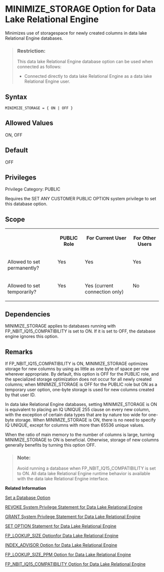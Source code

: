 <!-- loioa64115e484f210158eea9e1d74b5a7ed -->

# MINIMIZE\_STORAGE Option for Data Lake Relational Engine

Minimizes use of storagespace for newly created columns in data lake Relational Engine databases.



> ### Restriction:  
> This data lake Relational Engine database option can be used when connected as follows:
> 
> -   Connected directly to data lake Relational Engine as a data lake Relational Engine user.



<a name="loioa64115e484f210158eea9e1d74b5a7ed__section_qhm_yvs_lrb"/>

## Syntax

```
MINIMIZE_STORAGE = { ON | OFF }
```



<a name="loioa64115e484f210158eea9e1d74b5a7ed__iq_refso_771"/>

## Allowed Values

ON, OFF



<a name="loioa64115e484f210158eea9e1d74b5a7ed__iq_refso_772"/>

## Default

OFF



<a name="loioa64115e484f210158eea9e1d74b5a7ed__section_k3c_gxb_3qb"/>

## Privileges

Privilege Category: PUBLIC

Requires the SET ANY CUSTOMER PUBLIC OPTION system privilege to set this database option.



<a name="loioa64115e484f210158eea9e1d74b5a7ed__iq_refso_773"/>

## Scope


<table>
<tr>
<th valign="top">

 



</th>
<th valign="top">

PUBLIC Role



</th>
<th valign="top">

For Current User



</th>
<th valign="top">

For Other Users



</th>
</tr>
<tr>
<td valign="top">

Allowed to set permanently?



</td>
<td valign="top">

Yes



</td>
<td valign="top">

Yes



</td>
<td valign="top">

Yes



</td>
</tr>
<tr>
<td valign="top">

Allowed to set temporarily?



</td>
<td valign="top">

Yes



</td>
<td valign="top">

Yes \(current connection only\)



</td>
<td valign="top">

No



</td>
</tr>
</table>



<a name="loioa64115e484f210158eea9e1d74b5a7ed__iq_refso_549"/>

## Dependencies

MINIMIZE\_STORAGE applies to databases running with FP\_NBIT\_IQ15\_COMPATIBILITY is set to ON. If it is set to OFF, the database engine ignores this option.



<a name="loioa64115e484f210158eea9e1d74b5a7ed__iq_refso_774"/>

## Remarks

If FP\_NBIT\_IQ15\_COMPATIBILITY is ON, MINIMIZE\_STORAGE optimizes storage for new columns by using as little as one byte of space per row wherever appropriate. By default, this option is OFF for the PUBLIC role, and the specialized storage optimization does not occur for all newly created columns; when MINIMIZE\_STORAGE is OFF for the PUBLIC role but ON as a temporary user option, one-byte storage is used for new columns created by that user ID.

In data lake Relational Engine databases, setting MINIMIZE\_STORAGE is ON is equivalent to placing an IQ UNIQUE 255 clause on every new column, with the exception of certain data types that are by nature too wide for one-byte storage. When MINIMIZE\_STORAGE is ON, there is no need to specify IQ UNIQUE, except for columns with more than 65536 unique values.

When the ratio of main memory to the number of columns is large, turning MINIMIZE\_STORAGE to ON is beneficial. Otherwise, storage of new columns generally benefits by turning this option OFF.

> ### Note:  
> Avoid running a database when FP\_NBIT\_IQ15\_COMPATIBILITY is set to ON. All data lake Relational Engine runtime behavior is available with the data lake Relational Engine interface.

**Related Information**  


[Set a Database Option](set-a-database-option-0dcb893.md "You set options with the SET OPTION statement.")

[REVOKE System Privilege Statement for Data Lake Relational Engine](../080-sql-statements/revoke-system-privilege-statement-for-data-lake-relational-engine-a3eadda.md "Removes specific system privileges from specific users and the right to administer the privilege.")

[GRANT System Privilege Statement for Data Lake Relational Engine](../080-sql-statements/grant-system-privilege-statement-for-data-lake-relational-engine-a3dfcb0.md "Grants specific system privileges to users or roles, with or without administrative rights.")

[SET OPTION Statement for Data Lake Relational Engine](../080-sql-statements/set-option-statement-for-data-lake-relational-engine-a625da7.md "Changes options that affect the behavior of the database and its compatibility with Transact-SQL. Setting the value of an option can change the behavior for all users or an individual user, in either a temporary or permanent scope.")

[FP\_LOOKUP\_SIZE Optionfor Data Lake Relational Engine](fp-lookup-size-optionfor-data-lake-relational-engine-a63673f.md "Specifies the number of lookup pages and cache memory allocated for Lookup FP indexes in data lake Relational Engine databases.")

[INDEX\_ADVISOR Option for Data Lake Relational Engine](index-advisor-option-for-data-lake-relational-engine-a63943d.md "Generates messages suggesting additional column indexes that may improve performance of one or more queries.")

[FP\_LOOKUP\_SIZE\_PPM Option for Data Lake Relational Engine](fp-lookup-size-ppm-option-for-data-lake-relational-engine-a636a3a.md "Controls the amount of main buffer cache allocated to FP indexes in data lake Relational Engine 15databases.")

[FP\_NBIT\_IQ15\_COMPATIBILITY Option for Data Lake Relational Engine](fp-nbit-iq15-compatibility-option-for-data-lake-relational-engine-a874375.md "Provides support for tokenized FP indexes similar to that available in data lake Relational Engine.")

